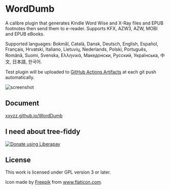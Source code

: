 # WordDumb

A calibre plugin that generates Kindle Word Wise and X-Ray files and EPUB footnotes then send them to e-reader. Supports KFX, AZW3, AZW, MOBI and EPUB eBooks.

Supported languages: Bokmål, Català, Dansk, Deutsch, English, Español, Français, Hrvatski, Italiano, Lietuvių, Nederlands, Polski, Português, Română, Suomi, Svenska, Ελληνικά, Македонски, Русский, Українська, 中文, 日本語, 한국어.

Test plugin will be uploaded to [GitHub Actions Artifacts](https://github.com/xxyzz/WordDumb/actions/workflows/tests.yml) at each git push automatically.

![screenshot](https://user-images.githubusercontent.com/21101839/202722815-357c8cfe-703c-4e58-843f-deaf694f6fea.png)

## Document

[xxyzz.github.io/WordDumb](https://xxyzz.github.io/WordDumb)

## I need about tree-fiddy

<a href="https://liberapay.com/xxyzz/donate"><img alt="Donate using Liberapay" src="https://liberapay.com/assets/widgets/donate.svg"></a>

## License

This work is licensed under GPL version 3 or later.

Icon made by <a href="https://www.flaticon.com/authors/freepik" title="Freepik">Freepik</a> from <a href="https://www.flaticon.com/" title="Flaticon">www.flaticon.com</a>.
